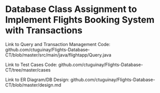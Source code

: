 # Database Class Assignment to Implement Flights Booking System with Transactions

Link to Query and Transaction Management Code: github.com/ctuguinay/Flights-Database-CT/blob/master/src/main/java/flightapp/Query.java

Link to Test Cases Code: github.com/ctuguinay/Flights-Database-CT/tree/master/cases

Link to ER Diagram/DB Design: github.com/ctuguinay/Flights-Database-CT/blob/master/design.md
